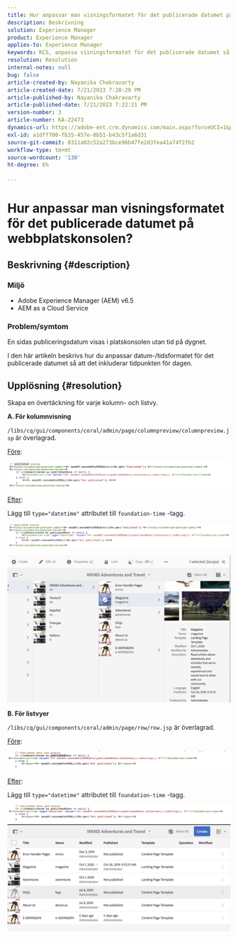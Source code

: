 ```yaml
---
title: Hur anpassar man visningsformatet för det publicerade datumet på webbplatskonsolen?
description: Beskrivning
solution: Experience Manager
product: Experience Manager
applies-to: Experience Manager
keywords: KCS, anpassa visningsformatet för det publicerade datumet så att det omfattar tid, AEM, platskonsol
resolution: Resolution
internal-notes: null
bug: false
article-created-by: Nayanika Chakravarty
article-created-date: 7/21/2023 7:20:29 PM
article-published-by: Nayanika Chakravarty
article-published-date: 7/21/2023 7:22:21 PM
version-number: 3
article-number: KA-22473
dynamics-url: https://adobe-ent.crm.dynamics.com/main.aspx?forceUCI=1&pagetype=entityrecord&etn=knowledgearticle&id=7deee0a5-fb27-ee11-9966-6045bd006ce9
exl-id: a1dff700-fb35-457e-8b51-b43c5f1a6d31
source-git-commit: 0311a02c52a273bce96b47fe2d3fea41a74f2fb2
workflow-type: tm+mt
source-wordcount: '130'
ht-degree: 6%

---
```


# Hur anpassar man visningsformatet för det publicerade datumet på webbplatskonsolen?

## Beskrivning {#description}


### Miljö

- Adobe Experience Manager (AEM) v6.5
- AEM as a Cloud Service


### Problem/symtom

En sidas publiceringsdatum visas i platskonsolen utan tid på dygnet.

I den här artikeln beskrivs hur du anpassar datum-/tidsformatet för det publicerade datumet så att det inkluderar tidpunkten för dagen.


## Upplösning {#resolution}


Skapa en övertäckning för varje kolumn- och listvy.

<b>A. För kolumnvisning</b>

`/libs/cq/gui/components/coral/admin/page/columnpreview/columnpreview.jsp` är överlagrad.

<u>Före</u>:

![](assets/76d8eda9-2625-ee11-9cbe-6045bd006a22.png)

<u>Efter</u>:

Lägg till `type="datetime"` attributet till `foundation-time` -tagg.

![](assets/bc3fccb7-2625-ee11-9cbe-6045bd006a22.png)

![](assets/4b4c42f9-2625-ee11-9cbe-6045bd006a22.png)

<b>B. För listvyer</b>

`/libs/cq/gui/components/coral/admin/page/row/row.jsp` är överlagrad.

<u>Före</u>:

![](assets/b4d354c8-2625-ee11-9cbe-6045bd006a22.png)

<u>Efter</u>:

Lägg till `type="datetime"` attributet till `foundation-time` -tagg.

![](assets/82f75cd6-2625-ee11-9cbe-6045bd006a22.png)
![](assets/807c0517-2725-ee11-9cbe-6045bd006a22.png)
